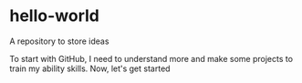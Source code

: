 # hello-world
A repository to store ideas

To start with GitHub, I need to understand more and make some projects to train my ability skills.
Now, let's get started
